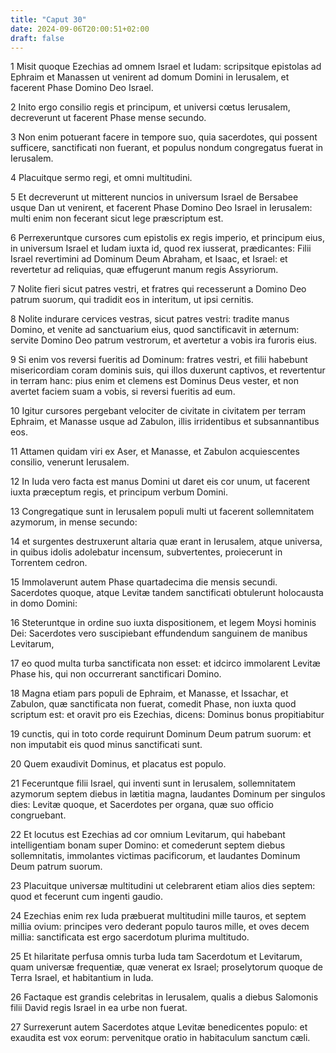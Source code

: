 ```yaml
---
title: "Caput 30"
date: 2024-09-06T20:00:51+02:00
draft: false
---
```



1 Misit quoque Ezechias ad omnem Israel et Iudam: scripsitque epistolas ad Ephraim et Manassen ut venirent ad domum Domini in Ierusalem, et facerent Phase Domino Deo Israel.

2 Inito ergo consilio regis et principum, et universi cœtus Ierusalem, decreverunt ut facerent Phase mense secundo.

3 Non enim potuerant facere in tempore suo, quia sacerdotes, qui possent sufficere, sanctificati non fuerant, et populus nondum congregatus fuerat in Ierusalem.

4 Placuitque sermo regi, et omni multitudini.

5 Et decreverunt ut mitterent nuncios in universum Israel de Bersabee usque Dan ut venirent, et facerent Phase Domino Deo Israel in Ierusalem: multi enim non fecerant sicut lege præscriptum est.

6 Perrexeruntque cursores cum epistolis ex regis imperio, et principum eius, in universum Israel et Iudam iuxta id, quod rex iusserat, prædicantes: Filii Israel revertimini ad Dominum Deum Abraham, et Isaac, et Israel: et revertetur ad reliquias, quæ effugerunt manum regis Assyriorum.

7 Nolite fieri sicut patres vestri, et fratres qui recesserunt a Domino Deo patrum suorum, qui tradidit eos in interitum, ut ipsi cernitis.

8 Nolite indurare cervices vestras, sicut patres vestri: tradite manus Domino, et venite ad sanctuarium eius, quod sanctificavit in æternum: servite Domino Deo patrum vestrorum, et avertetur a vobis ira furoris eius.

9 Si enim vos reversi fueritis ad Dominum: fratres vestri, et filii habebunt misericordiam coram dominis suis, qui illos duxerunt captivos, et revertentur in terram hanc: pius enim et clemens est Dominus Deus vester, et non avertet faciem suam a vobis, si reversi fueritis ad eum.

10 Igitur cursores pergebant velociter de civitate in civitatem per terram Ephraim, et Manasse usque ad Zabulon, illis irridentibus et subsannantibus eos.

11 Attamen quidam viri ex Aser, et Manasse, et Zabulon acquiescentes consilio, venerunt Ierusalem.

12 In Iuda vero facta est manus Domini ut daret eis cor unum, ut facerent iuxta præceptum regis, et principum verbum Domini.

13 Congregatique sunt in Ierusalem populi multi ut facerent sollemnitatem azymorum, in mense secundo:

14 et surgentes destruxerunt altaria quæ erant in Ierusalem, atque universa, in quibus idolis adolebatur incensum, subvertentes, proiecerunt in Torrentem cedron.

15 Immolaverunt autem Phase quartadecima die mensis secundi. Sacerdotes quoque, atque Levitæ tandem sanctificati obtulerunt holocausta in domo Domini:

16 Steteruntque in ordine suo iuxta dispositionem, et legem Moysi hominis Dei: Sacerdotes vero suscipiebant effundendum sanguinem de manibus Levitarum,

17 eo quod multa turba sanctificata non esset: et idcirco immolarent Levitæ Phase his, qui non occurrerant sanctificari Domino.

18 Magna etiam pars populi de Ephraim, et Manasse, et Issachar, et Zabulon, quæ sanctificata non fuerat, comedit Phase, non iuxta quod scriptum est: et oravit pro eis Ezechias, dicens: Dominus bonus propitiabitur

19 cunctis, qui in toto corde requirunt Dominum Deum patrum suorum: et non imputabit eis quod minus sanctificati sunt.

20 Quem exaudivit Dominus, et placatus est populo.

21 Feceruntque filii Israel, qui inventi sunt in Ierusalem, sollemnitatem azymorum septem diebus in lætitia magna, laudantes Dominum per singulos dies: Levitæ quoque, et Sacerdotes per organa, quæ suo officio congruebant.

22 Et locutus est Ezechias ad cor omnium Levitarum, qui habebant intelligentiam bonam super Domino: et comederunt septem diebus sollemnitatis, immolantes victimas pacificorum, et laudantes Dominum Deum patrum suorum.

23 Placuitque universæ multitudini ut celebrarent etiam alios dies septem: quod et fecerunt cum ingenti gaudio.

24 Ezechias enim rex Iuda præbuerat multitudini mille tauros, et septem millia ovium: principes vero dederant populo tauros mille, et oves decem millia: sanctificata est ergo sacerdotum plurima multitudo.

25 Et hilaritate perfusa omnis turba Iuda tam Sacerdotum et Levitarum, quam universæ frequentiæ, quæ venerat ex Israel; proselytorum quoque de Terra Israel, et habitantium in Iuda.

26 Factaque est grandis celebritas in Ierusalem, qualis a diebus Salomonis filii David regis Israel in ea urbe non fuerat.

27 Surrexerunt autem Sacerdotes atque Levitæ benedicentes populo: et exaudita est vox eorum: pervenitque oratio in habitaculum sanctum cæli.

